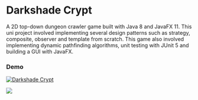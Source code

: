 # Darkshade Crypt

A 2D top-down dungeon crawler game built with Java 8 and JavaFX 11. This uni project involved implementing
several design patterns such as strategy, composite, observer and template from scratch. This game
also involved implementing dynamic pathfinding algorithms, unit testing with JUnit 5 and building
a GUI with JavaFX.  

### Demo
[![Darkshade Crypt](http://img.youtube.com/vi/MPnFIEm2_oM/0.jpg)](http://www.youtube.com/watch?v=MPnFIEm2_oM "Darkshade Crypt")

<img src="./public/showcase.gif"></img>
